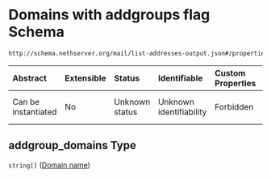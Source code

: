 # Domains with addgroups flag Schema

```txt
http://schema.nethserver.org/mail/list-addresses-output.json#/properties/addgroup_domains
```



| Abstract            | Extensible | Status         | Identifiable            | Custom Properties | Additional Properties | Access Restrictions | Defined In                                                                             |
| :------------------ | :--------- | :------------- | :---------------------- | :---------------- | :-------------------- | :------------------ | :------------------------------------------------------------------------------------- |
| Can be instantiated | No         | Unknown status | Unknown identifiability | Forbidden         | Allowed               | none                | [list-addresses-output.json\*](mail/list-addresses-output.json "open original schema") |

## addgroup\_domains Type

`string[]` ([Domain name](list-addresses-output-properties-domains-with-addgroups-flag-domain-name.md))

